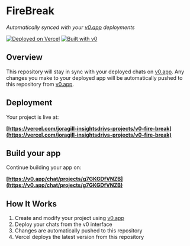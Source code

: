 # FireBreak

*Automatically synced with your [v0.app](https://v0.app) deployments*

[![Deployed on Vercel](https://img.shields.io/badge/Deployed%20on-Vercel-black?style=for-the-badge&logo=vercel)](https://vercel.com/joragill-insightsdrivs-projects/v0-fire-break)
[![Built with v0](https://img.shields.io/badge/Built%20with-v0.app-black?style=for-the-badge)](https://v0.app/chat/projects/g7GKGDfVNZB)

## Overview

This repository will stay in sync with your deployed chats on [v0.app](https://v0.app).
Any changes you make to your deployed app will be automatically pushed to this repository from [v0.app](https://v0.app).

## Deployment

Your project is live at:

**[https://vercel.com/joragill-insightsdrivs-projects/v0-fire-break](https://vercel.com/joragill-insightsdrivs-projects/v0-fire-break)**

## Build your app

Continue building your app on:

**[https://v0.app/chat/projects/g7GKGDfVNZB](https://v0.app/chat/projects/g7GKGDfVNZB)**

## How It Works

1. Create and modify your project using [v0.app](https://v0.app)
2. Deploy your chats from the v0 interface
3. Changes are automatically pushed to this repository
4. Vercel deploys the latest version from this repository